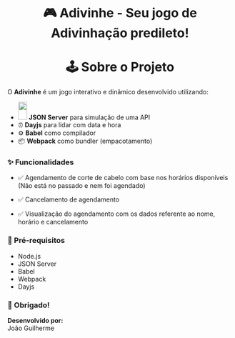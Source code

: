 <div align="center">
  <h1> 🎮 Adivinhe - Seu jogo de Adivinhação predileto!
</div>

<div align="center">
  <h1> 🕹️ Sobre o Projeto
</div>
    
O **Adivinhe** é um jogo interativo e dinâmico desenvolvido utilizando:

- <img src="https://img.icons8.com/?size=100&id=uJM6fQYqDaZK&format=png&color=000000" width="20" height="40"/> **JSON Server** para simulação de uma API
- ⏰ **Dayjs** para lidar com data e hora
- ⚙️ **Babel** como compilador  
- 📦 **Webpack** como bundler (empacotamento)


### ✨ Funcionalidades
- ✅ Agendamento de corte de cabelo com base nos horários disponíveis (Não está no passado e nem foi agendado)

- ✅ Cancelamento de agendamento

- ✅ Visualização do agendamento com os dados referente ao nome, horário e cancelamento

### 🚀 Pré-requisitos
- Node.js
- JSON Server
- Babel
- Webpack
- Dayjs

### 🙌 Obrigado!

**Desenvolvido por:**  
João Guilherme

